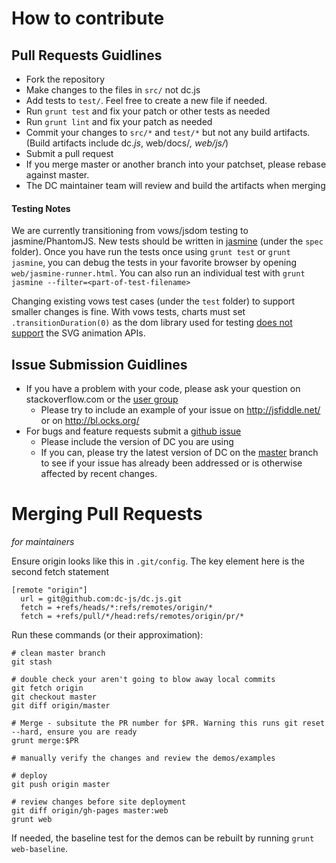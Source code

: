 # How to contribute

## Pull Requests Guidlines

* Fork the repository
* Make changes to the files in `src/` not dc.js
* Add tests to `test/`. Feel free to create a new file if needed.
* Run `grunt test` and fix your patch or other tests as needed
* Run `grunt lint` and fix your patch as needed
* Commit your changes to `src/*` and `test/*` but not any build artifacts.  (Build artifacts include dc.*js*, web/docs/*, web/js/*)
* Submit a pull request
* If you merge master or another branch into your patchset, please rebase against master.
* The DC maintainer team will review and build the artifacts when merging

#### Testing Notes

We are currently transitioning from vows/jsdom testing to jasmine/PhantomJS. New tests should
be written in [jasmine](http://jasmine.github.io/2.0/introduction.html) (under the `spec` folder).
Once you have run the tests once using `grunt test` or `grunt jasmine`, you can debug the tests in
your favorite browser by opening `web/jasmine-runner.html`.  You can also run an individual test with
`grunt jasmine --filter=<part-of-test-filename>`

Changing existing vows test cases (under
the `test` folder) to support smaller changes is fine. With vows tests, charts must set
`.transitionDuration(0)` as the dom library used for testing
[does not support](https://github.com/tmpvar/jsdom/issues/300) the SVG animation APIs.

## Issue Submission Guidlines

* If you have a problem with your code, please ask your question on stackoverflow.com or the [user group](https://groups.google.com/forum/?fromgroups#!forum/dc-js-user-group)
  * Please try to include an example of your issue on http://jsfiddle.net/ or on http://bl.ocks.org/
* For bugs and feature requests submit a [github issue](http://github.com/dc-js/dc.js/issues)
  * Please include the version of DC you are using
  * If you can, please try the latest version of DC on the [master](https://raw.github.com/dc-js/dc.js/master/dc.js) branch to see if your issue has already been addressed or is otherwise affected by recent changes.

# Merging Pull Requests

_for maintainers_

Ensure origin looks like this in `.git/config`. The key element here is the second fetch statement
```
[remote "origin"]
  url = git@github.com:dc-js/dc.js.git
  fetch = +refs/heads/*:refs/remotes/origin/*
  fetch = +refs/pull/*/head:refs/remotes/origin/pr/*
```

Run these commands (or their approximation):
```
# clean master branch
git stash

# double check your aren't going to blow away local commits
git fetch origin
git checkout master
git diff origin/master

# Merge - subsitute the PR number for $PR. Warning this runs git reset --hard, ensure you are ready
grunt merge:$PR

# manually verify the changes and review the demos/examples

# deploy
git push origin master

# review changes before site deployment
git diff origin/gh-pages master:web
grunt web
```

If needed, the baseline test for the demos can be rebuilt by running `grunt web-baseline`.
